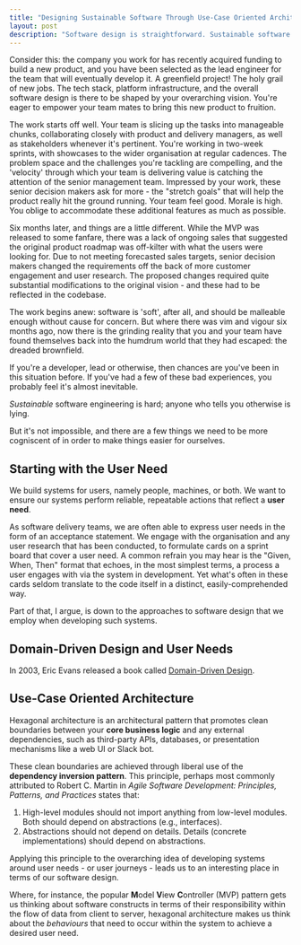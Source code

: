 ```yaml
---
title: "Designing Sustainable Software Through Use-Case Oriented Architecture"
layout: post
description: "Software design is straightforward. Sustainable software design is not. A few thoughts on how we can make things easier for ourselves by focusing - as we always should - on the users of our products."
---
```


Consider this: the company you work for has recently acquired funding to build a new product, and you have been selected as the lead engineer for the team that will eventually develop it. A greenfield project! The holy grail of new jobs. The tech stack, platform infrastructure, and the overall software design is there to be shaped by your overarching vision. You're eager to empower your team mates to bring this new product to fruition.

The work starts off well. Your team is slicing up the tasks into manageable chunks, collaborating closely with product and delivery managers, as well as stakeholders whenever it's pertinent. You're working in two-week sprints, with showcases to the wider organisation at regular cadences. The problem space and the challenges you're tackling are compelling, and the 'velocity' through which your team is delivering value is catching the attention of the senior management team. Impressed by your work, these senior decision makers ask for more - the "stretch goals" that will help the product really hit the ground running. Your team feel good. Morale is high. You oblige to accommodate these additional features as much as possible.

Six months later, and things are a little different. While the MVP was released to some fanfare, there was a lack of ongoing sales that suggested the original product roadmap was off-kilter with what the users were looking for. Due to not meeting forecasted sales targets, senior decision makers changed the requirements off the back of more customer engagement and user research. The proposed changes required quite substantial modifications to the original vision - and these had to be reflected in the codebase.

The work begins anew: software is 'soft', after all, and should be malleable enough without cause for concern. But where there was vim and vigour six months ago, now there is the grinding reality that you and your team have found themselves back into the humdrum world that they had escaped: the dreaded brownfield.
 
If you're a developer, lead or otherwise, then chances are you've been in this situation before. If you've had a few of these bad experiences, you probably feel it's almost inevitable.

_Sustainable_ software engineering is hard; anyone who tells you otherwise is lying.

But it's not impossible, and there are a few things we need to be more cogniscent of in order to make things easier for ourselves. 

## Starting with the User Need

We build systems for users, namely people, machines, or both. We want to ensure our systems perform reliable, repeatable actions that reflect a **user need**.

As software delivery teams, we are often able to express user needs in the form of an acceptance statement. We engage with the organisation and any user research that has been conducted, to formulate cards on a sprint board that cover a user need. A common refrain you may hear is the "Given, When, Then" format that echoes, in the most simplest terms, a process a user engages with via the system in development. Yet what's often in these cards seldom translate to the code itself in a distinct, easily-comprehended way.

Part of that, I argue, is down to the approaches to software design that we employ when developing such systems.

## Domain-Driven Design and User Needs

In 2003, Eric Evans released a book called [Domain-Driven Design](https://www.amazon.co.uk/Domain-Driven-Design-Tackling-Complexity-Software/dp/0321125215). 

## Use-Case Oriented Architecture

Hexagonal architecture is an architectural pattern that promotes clean boundaries between your **core business logic** and any external dependencies, such as third-party APIs, databases, or presentation mechanisms like a web UI or Slack bot.

These clean boundaries are achieved through liberal use of the **dependency inversion pattern**. This principle, perhaps most commonly attributed to Robert C. Martin in *Agile Software Development: Principles, Patterns, and Practices* states that:

1.  High-level modules should not import anything from low-level modules. Both should depend on abstractions (e.g., interfaces).
2.  Abstractions should not depend on details. Details (concrete implementations) should depend on abstractions.

Applying this principle to the overarching idea of developing systems around user needs - or user journeys - leads us to an interesting place in terms of our software design.

Where, for instance, the popular **M**odel **V**iew **C**ontroller (MVP) pattern gets us thinking about software constructs in terms of their responsibility within the flow of data from client to server, hexagonal architecture makes us think about the *behaviours* that need to occur within the system to achieve a desired user need.
